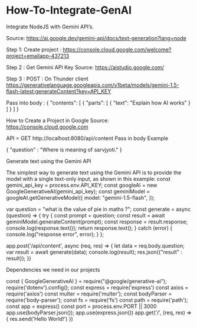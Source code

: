 # How-To-Integrate-GenAI

Integrate NodeJS with Gemini API’s.

Source: https://ai.google.dev/gemini-api/docs/text-generation?lang=node

Step 1: Create project : https://console.cloud.google.com/welcome?project=emailapp-437213

Step 2 : Get Gemini API Key
Source: https://aistudio.google.com/

Step 3 : POST : On Thunder client
https://generativelanguage.googleapis.com/v1beta/models/gemini-1.5-flash-latest:generateContent?key=API_KEY

Pass into body : { "contents": [ { "parts": [ { "text": "Explain how AI works" } ] } ] }

How to Create a Project in Google
Source: https://console.cloud.google.com


API = GET http://localhost:8080/api/content
Pass in body Example

{
  "question" : "Where is meaning of sarvjyoti."
}


 
Generate text using the Gemini API

The simplest way to generate text using the Gemini API is to provide the model with a single text-only input, as shown in this example:
const gemini_api_key = process.env.API_KEY;
const googleAI = new GoogleGenerativeAI(gemini_api_key);
const geminiModel = googleAI.getGenerativeModel({
  model: "gemini-1.5-flash",
});

var question = "what is the value of pie in maths ?";
const generate = async (question) => {
  try {
    const prompt = question;
    const result = await geminiModel.generateContent(prompt);
    const response = result.response;
    console.log(response.text());
    return response.text();
  } catch (error) {
    console.log("response error", error);
  }
};

app.post('/api/content', async (req, res) => {
    let data = req.body.question;
    var result = await generate(data);
    console.log(result);
    res.json({"result" : result});
})



Dependencies we need in our projects

const { GoogleGenerativeAI } = require("@google/generative-ai");
require('dotenv').config();
const express = require('express')
const axios = require('axios')
const multer = require('multer');
const bodyParser = require('body-parser');
const fs = require('fs')
const path = require('path');
const app = express()
const port = process.env.PORT || 3000
app.use(bodyParser.json());
app.use(express.json())
app.get('/', (req, res) => {
  res.send('Hello World!')
})




